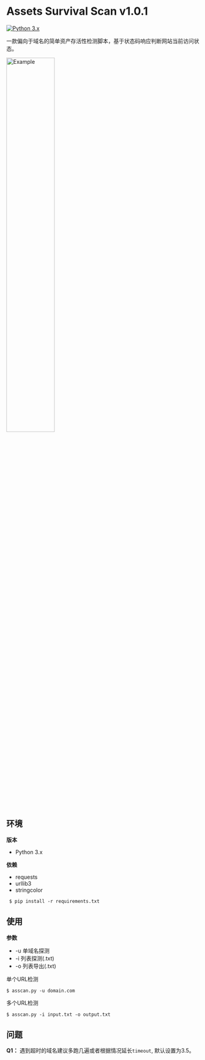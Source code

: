 # Assets Survival Scan v1.0.1

[![Python 3.x](https://img.shields.io/badge/python-3.x-g.svg)](https://github.com/helGayhub233/ASscan)

一款偏向于域名的简单资产存活性检测脚本，基于状态码响应判断网站当前访问状态。

<img src="https://github.com/helGayhub233/ASscan/blob/master/images/WX20200324-163634%402x.png" alt="Example" width="50%" height="50%" />

## 环境

**版本**

- Python 3.x

**依赖**

- requests
- urllib3
- stringcolor

```
 $ pip install -r requirements.txt
```

## 使用

**参数**

- -u 单域名探测
- -i 列表探测(.txt)
- -o 列表导出(.txt)

单个URL检测
```
$ asscan.py -u domain.com
```

多个URL检测
```
$ asscan.py -i input.txt -o output.txt
```
## 问题

**Q1：** 遇到超时的域名建议多跑几遍或者根据情况延长`timeout`, 默认设置为3.5。






